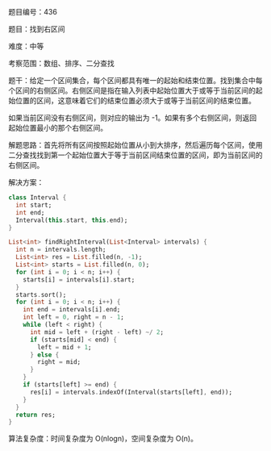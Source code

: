 题目编号：436

题目：找到右区间

难度：中等

考察范围：数组、排序、二分查找

题干：给定一个区间集合，每个区间都具有唯一的起始和结束位置。找到集合中每个区间的右侧区间。右侧区间是指在输入列表中起始位置大于或等于当前区间的起始位置的区间，这意味着它们的结束位置必须大于或等于当前区间的结束位置。

如果当前区间没有右侧区间，则对应的输出为 -1。如果有多个右侧区间，则返回起始位置最小的那个右侧区间。

解题思路：首先将所有区间按照起始位置从小到大排序，然后遍历每个区间，使用二分查找找到第一个起始位置大于等于当前区间结束位置的区间，即为当前区间的右侧区间。

解决方案：

```dart
class Interval {
  int start;
  int end;
  Interval(this.start, this.end);
}

List<int> findRightInterval(List<Interval> intervals) {
  int n = intervals.length;
  List<int> res = List.filled(n, -1);
  List<int> starts = List.filled(n, 0);
  for (int i = 0; i < n; i++) {
    starts[i] = intervals[i].start;
  }
  starts.sort();
  for (int i = 0; i < n; i++) {
    int end = intervals[i].end;
    int left = 0, right = n - 1;
    while (left < right) {
      int mid = left + (right - left) ~/ 2;
      if (starts[mid] < end) {
        left = mid + 1;
      } else {
        right = mid;
      }
    }
    if (starts[left] >= end) {
      res[i] = intervals.indexOf(Interval(starts[left], end));
    }
  }
  return res;
}
```

算法复杂度：时间复杂度为 O(nlogn)，空间复杂度为 O(n)。